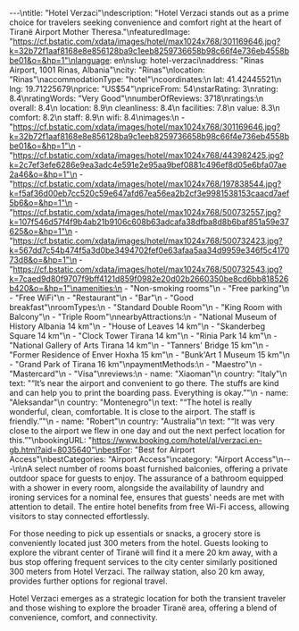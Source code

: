 ---\ntitle: "Hotel Verzaci"\ndescription: "Hotel Verzaci stands out as a prime choice for travelers seeking convenience and comfort right at the heart of Tiranë Airport Mother Theresa."\nfeaturedImage: "https://cf.bstatic.com/xdata/images/hotel/max1024x768/301169646.jpg?k=32b72f1aaf8168e8e856128ba9c1eeb8259736658b98c66f4e736eb4558bbe01&o=&hp=1"\nlanguage: en\nslug: hotel-verzaci\naddress: "Rinas Airport, 1001 Rinas, Albania"\ncity: "Rinas"\nlocation: "Rinas"\naccommodationType: "hotel"\ncoordinates:\n  lat: 41.42445521\n  lng: 19.71225679\nprice: "US$54"\npriceFrom: 54\nstarRating: 3\nrating: 8.4\nratingWords: "Very Good"\nnumberOfReviews: 3718\nratings:\n  overall: 8.4\n  location: 8.9\n  cleanliness: 8.4\n  facilities: 7.8\n  value: 8.3\n  comfort: 8.2\n  staff: 8.9\n  wifi: 8.4\nimages:\n  - "https://cf.bstatic.com/xdata/images/hotel/max1024x768/301169646.jpg?k=32b72f1aaf8168e8e856128ba9c1eeb8259736658b98c66f4e736eb4558bbe01&o=&hp=1"\n  - "https://cf.bstatic.com/xdata/images/hotel/max1024x768/443982425.jpg?k=2c7ef3efe6286e9ea3adc4e591e2e95aa9bef0881c496ef8d05e6bfa07ae2a46&o=&hp=1"\n  - "https://cf.bstatic.com/xdata/images/hotel/max1024x768/197838544.jpg?k=f5af36d00eb7cc520c59e647afd67ea56ea2b2cf3e9981538153caacd7aef5b6&o=&hp=1"\n  - "https://cf.bstatic.com/xdata/images/hotel/max1024x768/500732557.jpg?k=107f546d57f4f9b4ab21b9106c608b63adcafa38dfba8d8b6baf851a59e37625&o=&hp=1"\n  - "https://cf.bstatic.com/xdata/images/hotel/max1024x768/500732423.jpg?k=567dd7c54b474f5a3d0be3494702fef0e63afaa5aa34d9959e346f5c417073d8&o=&hp=1"\n  - "https://cf.bstatic.com/xdata/images/hotel/max1024x768/500732543.jpg?k=7caed9d80f9707f9bff4121d859f0982e20d02b2660350be8cd6bb818526b420&o=&hp=1"\namenities:\n  - "Non-smoking rooms"\n  - "Free parking"\n  - "Free WiFi"\n  - "Restaurant"\n  - "Bar"\n  - "Good breakfast"\nroomTypes:\n  - "Standard Double Room"\n  - "King Room with Balcony"\n  - "Triple Room"\nnearbyAttractions:\n  - "National Museum of History Albania 14 km"\n  - "House of Leaves 14 km"\n  - "Skanderbeg Square 14 km"\n  - "Clock Tower Tirana 14 km"\n  - "Rinia Park 14 km"\n  - "National Gallery of Arts Tirana 14 km"\n  - "Tanners' Bridge 15 km"\n  - "Former Residence of Enver Hoxha 15 km"\n  - "Bunk'Art 1 Museum 15 km"\n  - "Grand Park of Tirana 16 km"\npaymentMethods:\n  - "Maestro"\n  - "Mastercard"\n  - "Visa"\nreviews:\n  - name: "Xiaoman"\n    country: "Italy"\n    text: "“It’s near the airport and convenient to go there. The stuffs are kind and can help you to print the boarding pass. Everything is okay.”"\n  - name: "Aleksandar"\n    country: "Montenegro"\n    text: "“The hotel is really wonderful, clean, comfortable. It is close to the airport. The staff is friendly.”"\n  - name: "Robert"\n    country: "Australia"\n    text: "“It was very close to the airport we flew in one day and out the next perfect location for this.”"\nbookingURL: "https://www.booking.com/hotel/al/verzaci.en-gb.html?aid=8035640"\nbestFor: "Best for Airport Access"\nbestCategories: "Airport Access"\ncategory: "Airport Access"\n---\n\nA select number of rooms boast furnished balconies, offering a private outdoor space for guests to enjoy. The assurance of a bathroom equipped with a shower in every room, alongside the availability of laundry and ironing services for a nominal fee, ensures that guests' needs are met with attention to detail. The entire hotel benefits from free Wi-Fi access, allowing visitors to stay connected effortlessly.

For those needing to pick up essentials or snacks, a grocery store is conveniently located just 300 meters from the hotel. Guests looking to explore the vibrant center of Tiranë will find it a mere 20 km away, with a bus stop offering frequent services to the city center similarly positioned 300 meters from Hotel Verzaci. The railway station, also 20 km away, provides further options for regional travel.

Hotel Verzaci emerges as a strategic location for both the transient traveler and those wishing to explore the broader Tiranë area, offering a blend of convenience, comfort, and connectivity.